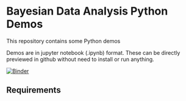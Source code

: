 # Bayesian Data Analysis Python Demos

This repository contains some Python demos 

Demos are in jupyter notebook (.ipynb) format. These can be directly previewed in github without need
to install or run anything.

[![Binder](https://mybinder.org/badge_logo.svg)](https://mybinder.org/v2/gh/non-ceterisparibus/BayesianStat/master?labpath=https%3A%2F%2Fgithub.com%2Fnon-ceterisparibus%2FBayesianStat%2Fblob%2Fmaster%2FDistribution.ipynb)
## Requirements


